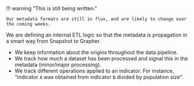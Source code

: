 !!! warning "This is still being written."

    Our metadata formats are still in flux, and are likely to change over the coming weeks.


We are defining an internal ETL logic so that the metadata is propagation in a smart way from Snapshot to Grapher.

- We keep information about the origins throughout the data pipeline.
- We track how much a dataset has been processed and signal this in the metadata (minor/major processing).
- We track different operations applied to an indicator. For instance, "indicator `A` was obtained from indicator `B` divided by population size".
